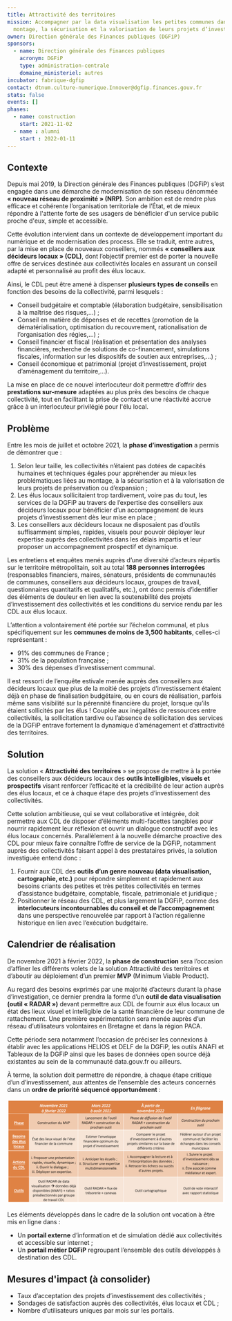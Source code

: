 ```yaml
---
title: Attractivité des territoires
mission: Accompagner par la data visualisation les petites communes dans le
  montage, la sécurisation et la valorisation de leurs projets d’investissement.
owner: Direction générale des Finances publiques (DGFiP)
sponsors:
  - name: Direction générale des Finances publiques
    acronym: DGFiP
    type: administration-centrale
    domaine_ministeriel: autres
incubator: fabrique-dgfip
contact: dtnum.culture-numerique.Innover@dgfip.finances.gouv.fr
stats: false
events: []
phases:
  - name: construction
    start: 2021-11-02
  - name : alumni
    start : 2022-01-11
---
```

## Contexte

Depuis mai 2019, la Direction générale des Finances publiques (DGFiP) s’est engagée dans une démarche de modernisation de son réseau dénommée **« nouveau réseau de proximité » (NRP)**. Son ambition est de rendre plus efficace et cohérente l’organisation territoriale de l’État, et de mieux répondre à l'attente forte de ses usagers de bénéficier d'un service public proche d'eux, simple et accessible.

Cette évolution intervient dans un contexte de développement important du numérique et de modernisation des process. Elle se traduit, entre autres, par la mise en place de nouveaux conseillers, nommés **« conseillers aux décideurs locaux » (CDL)**, dont l’objectif premier est de porter la nouvelle offre de services destinée aux collectivités locales en assurant un conseil adapté et personnalisé au profit des élus locaux. 

Ainsi, le CDL peut être amené à dispenser **plusieurs types de conseils** en fonction des besoins de la collectivité, parmi lesquels :

* Conseil budgétaire et comptable (élaboration budgétaire, sensibilisation à la maîtrise des risques,…) ;
* Conseil en matière de dépenses et de recettes (promotion de la dématérialisation, optimisation du recouvrement, rationalisation de l’organisation des régies,…) ;
* Conseil financier et fiscal (réalisation et présentation des analyses financières, recherche de solutions de co-financement, simulations fiscales, information sur les dispositifs de soutien aux entreprises,…) ;
* Conseil économique et patrimonial (projet d’investissement, projet d’aménagement du territoire,…). 

La mise en place de ce nouvel interlocuteur doit permettre d’offrir des **prestations sur-mesure** adaptées au plus près des besoins de chaque collectivité, tout en facilitant la prise de contact et une réactivité accrue grâce à un interlocuteur privilégié pour l'élu local.

## Problème

Entre les mois de juillet et octobre 2021, la **phase d’investigation** a permis de démontrer que : 

1. Selon leur taille, les collectivités n’étaient pas dotées de capacités humaines et techniques égales pour appréhender au mieux les problématiques liées au montage, à la sécurisation et à la valorisation de leurs projets de préservation ou d’expansion ; 
2. Les élus locaux sollicitaient trop tardivement, voire pas du tout, les services de la DGFiP au travers de l’expertise des conseillers aux décideurs locaux pour bénéficier d’un accompagnement de leurs projets d’investissement dès leur mise en place ;
3. Les conseillers aux décideurs locaux ne disposaient pas d’outils suffisamment simples, rapides, visuels pour pouvoir déployer leur expertise auprès des collectivités dans les délais impartis et leur proposer un accompagnement prospectif et dynamique. 

Les entretiens et enquêtes menés auprès d’une diversité d’acteurs répartis sur le territoire métropolitain, soit au total **188 personnes interrogées** (responsables financiers, maires, sénateurs, présidents de communautés de communes, conseillers aux décideurs locaux, groupes de travail, questionnaires quantitatifs et qualitatifs, etc.), ont donc permis d’identifier des éléments de douleur en lien avec la soutenabilité des projets d’investissement des collectivités et les conditions du service rendu par les CDL aux élus locaux. 

L’attention a volontairement été portée sur l’échelon communal, et plus spécifiquement sur les **communes de moins de 3,500 habitants**, celles-ci représentant : 

* 91% des communes de France ; 
* 31% de la population française ;
* 30% des dépenses d’investissement communal.

Il est ressorti de l’enquête estivale menée auprès des conseillers aux décideurs locaux que plus de la moitié des projets d’investissement étaient déjà en phase de finalisation budgétaire, ou en cours de réalisation, parfois même sans visibilité sur la pérennité financière du projet, lorsque qu’ils étaient sollicités par les élus ! Couplée aux inégalités de ressources entre collectivités, la sollicitation tardive ou l’absence de sollicitation des services de la DGFiP entrave fortement la dynamique d’aménagement et d’attractivité des territoires. 

## Solution

La solution « **Attractivité des territoires** » se propose de mettre à la portée des conseillers aux décideurs locaux des **outils intelligibles, visuels et prospectifs** visant renforcer l’efficacité et la crédibilité de leur action auprès des élus locaux, et ce à chaque étape des projets d’investissement des collectivités. 

Cette solution ambitieuse, qui se veut collaborative et intégrée, doit permettre aux CDL de disposer d’éléments multi-facettes tangibles pour nourrir rapidement leur réflexion et ouvrir un dialogue constructif avec les élus locaux concernés. Parallèlement à la nouvelle démarche proactive des CDL pour mieux faire connaître l’offre de service de la DGFiP, notamment auprès des collectivités faisant appel à des prestataires privés, la solution investiguée entend donc : 

1. Fournir aux CDL des **outils d’un genre nouveau (data visualisation, cartographie, etc.)** pour répondre simplement et rapidement aux besoins criants des petites et très petites collectivités en termes d’assistance budgétaire, comptable, fiscale, patrimoniale et juridique ; 
2. Positionner le réseau des CDL, et plus largement la DGFiP, comme des **interlocuteurs incontournables du conseil et de l’accompagnemen**t dans une perspective renouvelée par rapport à l’action régalienne historique en lien avec l’exécution budgétaire. 

## Calendrier de réalisation

De novembre 2021 à février 2022, la **phase de construction** sera l’occasion d’affiner les différents volets de la solution Attractivité des territoires et d’aboutir au déploiement d’un premier **MVP** (Minimum Viable Product). 

Au regard des besoins exprimés par une majorité d’acteurs durant la phase d’investigation, ce dernier prendra la forme d’un **outil de data visualisation (outil « RADAR »)** devant permettre aux CDL de fournir aux élus locaux un état des lieux visuel et intelligible de la santé financière de leur commune de rattachement. Une première expérimentation sera menée auprès d’un réseau d’utilisateurs volontaires en Bretagne et dans la région PACA.

Cette période sera notamment l’occasion de préciser les connexions à établir avec les applications HELIOS et DELF de la DGFiP, les outils ANAFI et Tableaux de la DGFiP ainsi que les bases de données open source déjà existantes au sein de la communauté data.gouv.fr ou ailleurs. 

À terme, la solution doit permettre de répondre, à chaque étape critique d’un d’investissement, aux attentes de l’ensemble des acteurs concernés dans un **ordre de priorité séquencé opportunément** : 

![Calendrier de réalisation_Attractivité des territoires_Caroline DELORME](/img/netlifycms/20211104_calendrier.de.re.alisation_attractivite.des.territoires_caroline.delorme.redimensionne.png "Calendrier de réalisation_Attractivité des territoires_Caroline DELORME")

Les éléments développés dans le cadre de la solution ont vocation à être mis en ligne dans : 

* Un **portail externe** d’information et de simulation dédié aux collectivités et accessible sur internet ; 
* Un **portail métier DGFiP** regroupant l’ensemble des outils développés à destination des CDL. 

## Mesures d'impact (à consolider)

* Taux d’acceptation des projets d’investissement des collectivités ; 
* Sondages de satisfaction auprès des collectivités, élus locaux et CDL ; 
* Nombre d’utilisateurs uniques par mois sur les portails.
